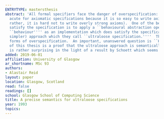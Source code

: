 ```yaml
---
ENTRYTYPE: mastersthesis
abstract: 'All formal specifiers face the danger of overspecification: accidentally writing an overly restrictive specification. This problem is particularly
  acute for axiomatic specifications because it is so easy to write axioms that hold for some of the intended implementations but not for all of them (or,
  rather, it is hard not to write overly strong axioms).  One of the best developed ways of recovering some of these implementations which do not literally
  satisfy the specification is to apply a ``behavioural abstraction operator'''' to a specification: adding in those implementations which have the same
  ``behaviour'''' as an implementation which does satisfy the specification.  In two recent papers, Broy and Wirsing propose an alternative (and apparently
  simpler) approach which they call ``ultraloose specification.''''  This approach is based on a particular style of writing axioms which avoids certain
  forms of overspecification.  An important, unanswered question is ``How does the ultraloose approach relate to other solutions?'''' The major achievement
  of this thesis is a proof that the ultraloose approach is semantically equivalent to the use of the ``behavioural abstraction operator.''''  This result
  is rather surprising in the light of a result by Schoett which seems to say that such a result is impossible.'
added: 2019-06-01
affiliation: University of Glasgow
ar_shortname: MSc 93
authors:
- Alastair Reid
layout: paper
location: Glasgow, Scotland
read: false
readings: []
school: Glasgow School of Computing Science
title: A precise semantics for ultraloose specifications
year: 1993
topics:
---
```

